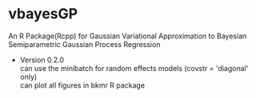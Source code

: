 # vbayesGP
An R Package(Rcpp) for Gaussian Variational Approximation to Bayesian Semiparametric Gaussian Process Regression

- Version 0.2.0  
can use the minibatch for random effects models (covstr = 'diagonal' only)  
can plot all figures in bkmr R package
